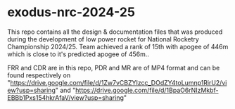 # exodus-nrc-2024-25
This repo contains all the design &amp; documentation files that was produced during the development of low power rocket for National Rocketry Championship 2024/25. Team achieved a rank of 15th with apogee of 446m which is close to it's predicted apogee of 456m.. 

FRR and CDR are in this repo, PDR and MR are of MP4 format and can be found respectively on "https://drive.google.com/file/d/1Zw7vCBZYIzcc_DOdZY4toLumnp1RirU2/view?usp=sharing" and "https://drive.google.com/file/d/1BpaO6rNIzMkbf-EBBb1Pxs154hkrAfaV/view?usp=sharing"
